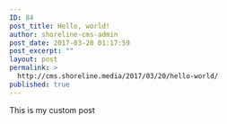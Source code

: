 ```yaml
---
ID: 84
post_title: Hello, world!
author: shoreline-cms-admin
post_date: 2017-03-20 01:17:59
post_excerpt: ""
layout: post
permalink: >
  http://cms.shoreline.media/2017/03/20/hello-world/
published: true
---
```

This is my custom post